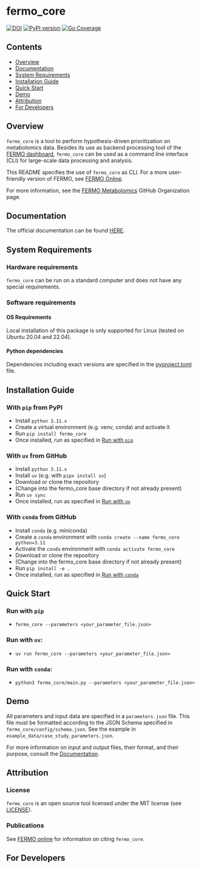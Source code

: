 fermo_core
=========

[![DOI](https://zenodo.org/badge/671395100.svg)](https://zenodo.org/doi/10.5281/zenodo.11259126) [![PyPI version](https://badge.fury.io/py/fermo_core.svg)](https://badge.fury.io/py/fermo_core) [![Go Coverage](https://github.com/fermo-metabolomics/fermo_core/wiki/coverage.svg)](https://raw.githack.com/wiki/fermo-metabolomics/fermo_core/coverage.html)

Contents
-----------------
- [Overview](#overview)
- [Documentation](#documentation)
- [System Requirements](#system-requirements)
- [Installation Guide](#installation-guide)
- [Quick Start](#quick-start)
- [Demo](#demo)
- [Attribution](#attribution)
- [For Developers](#for-developers)

## Overview

`fermo_core` is a tool to perform hypothesis-driven prioritization on metabolomics data. 
Besides its use as backend processing tool of the [FERMO dashboard](https://github.com/fermo-metabolomics/fermo), `fermo_core` can be used as a command line interface (CLI) for large-scale data processing and analysis.

This README specifies the use of `fermo_core` as CLI. For a more user-friendly version of FERMO, see [FERMO Online](https://fermo.bioinformatics.nl).

For more information, see the [FERMO Metabolomics](https://github.com/fermo-metabolomics) GitHub Organization page.

## Documentation

The official documentation can be found [HERE](https://fermo-metabolomics.github.io/fermo_docs/).

## System Requirements

### Hardware requirements

`fermo_core` can be run on a standard computer and does not have any special requirements.

### Software requirements

#### OS Requirements

Local installation of this package is only supported for Linux (tested on Ubuntu 20.04 and 22.04).

#### Python dependencies

Dependencies including exact versions are specified in the [pyproject.toml](./pyproject.toml) file.

## Installation Guide

### With `pip` from PyPI
- Install `python 3.11.x`
- Create a virtual environment (e.g. venv, conda) and activate it
- Run `pip install fermo_core`
- Once installed, run as specified in [Run with `pip`](#run-with-pip)

### With `uv` from GitHub
- Install `python 3.11.x`
- Install `uv` (e.g. with `pipx install uv`)
- Download or clone the repository
- (Change into the fermo_core base directory if not already present)
- Run `uv sync`
- Once installed, run as specified in [Run with `uv`](#run-with-hatch)

### With `conda` from GitHub
- Install `conda` (e.g. miniconda)
- Create a `conda` environment with `conda create --name fermo_core python=3.11`
- Activate the `conda` environment with `conda activate fermo_core`
- Download or clone the repository
- (Change into the fermo_core base directory if not already present)
- Run `pip install -e .`
- Once installed, run as specified in [Run with `conda`](#run-with-conda)

## Quick Start

### Run with `pip`
- `fermo_core --parameters <your_parameter_file.json>`

### Run with `uv`:
- `uv run fermo_core --parameters <your_parameter_file.json>`

### Run with `conda`:
- `python3 fermo_core/main.py --parameters <your_parameter_file.json>`

## Demo






All parameters and input data are specified in a `parameters.json` file.
This file must be formatted according to the JSON Schema specified in `fermo_core/config/schema.json`. 
See the example in `example_data/case_study_parameters.json`.

For more information on input and output files, their format, and their purpose, consult the [Documentation](https://fermo-metabolomics.github.io/fermo_docs/home/input_output/).

## Attribution

### License

`fermo_core` is an open source tool licensed under the MIT license (see [LICENSE](LICENSE.md)).

### Publications

See [FERMO online](https://fermo.bioinformatics.nl/) for information on citing `fermo_core`.


## For Developers